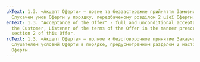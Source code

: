 ```yaml
---
ukText: 1.3. «Акцепт Оферти» — повне та беззастережне прийняття Замовником,
  Слухачем умов Оферти у порядку, передбаченому розділом 2 цієї Оферти.
enText: 1.3. "Acceptance of the Offer" - full and unconditional acceptance by
  the Customer, Listener of the terms of the Offer in the manner prescribed by
  section 2 of this Offer.
ruText: 1.3. «Акцепт Оферты» — полное и безоговорочное принятие Заказчиком,
  Слушателем условий Оферты в порядке, предусмотренном разделом 2 настоящей
  Оферты.
---
```

